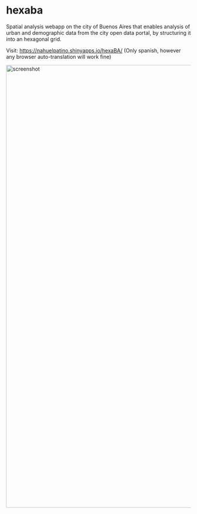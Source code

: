 # hexaba
Spatial analysis webapp on the city of Buenos Aires that enables analysis of urban and  demographic data from the city open data portal, by structuring it into an hexagonal grid.

Visit: https://nahuelpatino.shinyapps.io/hexaBA/ (Only spanish, however any browser auto-translation will work fine)

<img width="1203" alt="screenshot" src="https://github.com/nahuel89p/hexaba/assets/43617436/e0357510-a025-43d8-a81f-aec37310df28">
